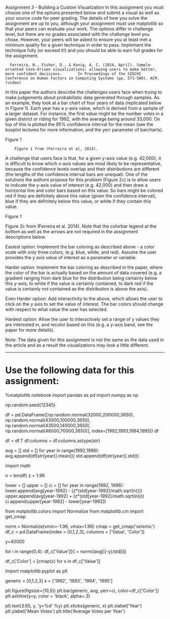 Assignment 3 - Building a Custom Visualization
In this assignment you must choose one of the options presented below and submit a visual as well as your source code for peer grading. The details of how you solve the assignment are up to you, although your assignment must use matplotlib so that your peers can evaluate your work. The options differ in challenge level, but there are no grades associated with the challenge level you chose. However, your peers will be asked to ensure you at least met a minimum quality for a given technique in order to pass. Implement the technique fully (or exceed it!) and you should be able to earn full grades for the assignment.

      Ferreira, N., Fisher, D., & Konig, A. C. (2014, April). Sample-oriented task-driven visualizations: allowing users to make better, more confident decisions.       In Proceedings of the SIGCHI Conference on Human Factors in Computing Systems (pp. 571-580). ACM. (video)

In this paper the authors describe the challenges users face when trying to make judgements about probabilistic data generated through samples. As an example, they look at a bar chart of four years of data (replicated below in Figure 1). Each year has a y-axis value, which is derived from a sample of a larger dataset. For instance, the first value might be the number votes in a given district or riding for 1992, with the average being around 33,000. On top of this is plotted the 95% confidence interval for the mean (see the boxplot lectures for more information, and the yerr parameter of barcharts).


Figure 1

        Figure 1 from (Ferreira et al, 2014).


A challenge that users face is that, for a given y-axis value (e.g. 42,000), it is difficult to know which x-axis values are most likely to be representative, because the confidence levels overlap and their distributions are different (the lengths of the confidence interval bars are unequal). One of the solutions the authors propose for this problem (Figure 2c) is to allow users to indicate the y-axis value of interest (e.g. 42,000) and then draw a horizontal line and color bars based on this value. So bars might be colored red if they are definitely above this value (given the confidence interval), blue if they are definitely below this value, or white if they contain this value.


Figure 1

Figure 2c from (Ferreira et al. 2014). Note that the colorbar legend at the bottom as well as the arrows are not required in the assignment descriptions below.



Easiest option: Implement the bar coloring as described above - a color scale with only three colors, (e.g. blue, white, and red). Assume the user provides the y axis value of interest as a parameter or variable.

Harder option: Implement the bar coloring as described in the paper, where the color of the bar is actually based on the amount of data covered (e.g. a gradient ranging from dark blue for the distribution being certainly below this y-axis, to white if the value is certainly contained, to dark red if the value is certainly not contained as the distribution is above the axis).

Even Harder option: Add interactivity to the above, which allows the user to click on the y axis to set the value of interest. The bar colors should change with respect to what value the user has selected.

Hardest option: Allow the user to interactively set a range of y values they are interested in, and recolor based on this (e.g. a y-axis band, see the paper for more details).

Note: The data given for this assignment is not the same as the data used in the article and as a result the visualizations may look a little different.
_______________________________________________________________

# Use the following data for this assignment:
%matplotlib notebook
import pandas as pd
import numpy as np

np.random.seed(12345)

df = pd.DataFrame([np.random.normal(32000,200000,3650), 
                   np.random.normal(43000,100000,3650), 
                   np.random.normal(43500,140000,3650), 
                   np.random.normal(48000,70000,3650)], 
                  index=[1992,1993,1994,1995])
df



df = df.T
df.columns = df.columns.astype(str)




avg = []
std = []
for year in range(1992,1996):
    avg.append(df[str(year)].mean())
    std.append(df[str(year)].std())

import math

n = len(df)
z = 1.96

lower = []
upper = []
ci = []
for year in range(1992, 1996):
    lower.append(avg[year-1992] - (z*(std[year-1992]/math.sqrt(n))))
    upper.append(avg[year-1992] + (z*(std[year-1992]/math.sqrt(n))))
    ci.append(upper[year-1992] - lower[year-1992])
    
    
    
from matplotlib.colors import Normalize
from matplotlib.cm import get_cmap

norm = Normalize(vmin=-1.96, vmax=1.96)
cmap = get_cmap('seismic')
df_c = pd.DataFrame(index = [0,1,2,3], columns = ['Value', 'Color'])

y=40000

for i in range(0,4):
    df_c['Value'][i] = norm((avg[i]-y)/std[i])

df_c['Color'] = [cmap(x) for x in df_c['Value']]





import matplotlib.pyplot as plt

generic = [0,1,2,3]
x = ['1992', '1993', '1994', '1995']

plt.figure(figsize=(10,5))
plt.bar(generic, avg, yerr=ci, color=df_c['Color'])
plt.axhline(y=y, color = 'black', alpha=.3)

plt.text(3.65, y, 'y=%d' %y)
plt.xticks(generic, x)
plt.xlabel('Year')
plt.ylabel('Mean Votes')
plt.title('Average Votes per Year')

